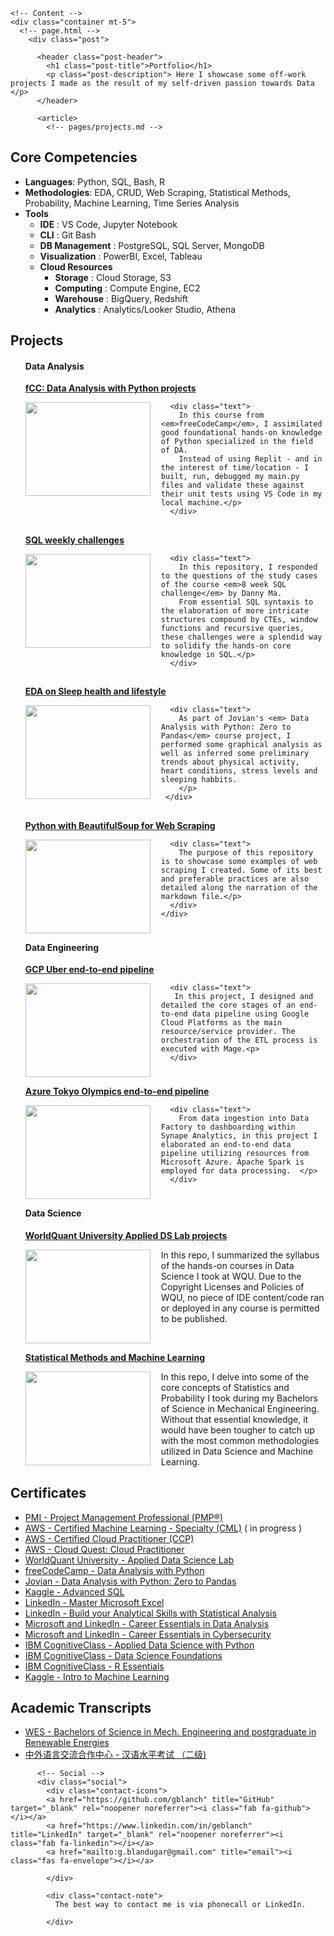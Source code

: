     <!-- Content -->
    <div class="container mt-5">
      <!-- page.html -->
        <div class="post">

          <header class="post-header">
            <h1 class="post-title">Portfolio</h1>
            <p class="post-description"> Here I showcase some off-work projects I made as the result of my self-driven passion towards Data </p>
          </header>

          <article>
            <!-- pages/projects.md -->
<div class="projects">
  <h2 id="core-competencies">Core Competencies</h2>
  <ul>
  <li><strong>Languages</strong>: Python, SQL, Bash, R </li>
  <li><strong>Methodologies</strong>: EDA, CRUD, Web Scraping, Statistical Methods, Probability, Machine Learning, Time Series Analysis </li>
  <li><strong>Tools</strong> 
  <ul>
  <li><strong>IDE</strong> : VS Code, Jupyter Notebook</li>
  <li><strong>CLI</strong> : Git Bash</li>
  <li><strong>DB Management</strong> : PostgreSQL, SQL Server, MongoDB </li>
  <li><strong>Visualization</strong> : PowerBI, Excel, Tableau </li>
  <li><strong>Cloud Resources</strong> 
  <ul>
  <li><strong>Storage</strong> : Cloud Storage, S3 </li>
  <li><strong>Computing</strong> : Compute Engine, EC2 </li>
  <li><strong>Warehouse</strong> : BigQuery, Redshift</li>
  <li><strong>Analytics</strong> : Analytics/Looker Studio, Athena</li>
  </ul>
  </ul>
  </ul>

  <h2 id="projects">Projects</h2>
  <ul>
  <h4 id="data-analysis">Data <strong>Analysis</strong></h4>
 
  <p><strong><a href="https://github.com/GBlanch/fCC-Data-Analysis-with-Python-Certification#readme">fCC: Data Analysis with Python projects</a></strong></p>
  <div class="container_row">
      <img class="project_m" align="left" width="200" height="150" src="images/fcc-da-logo.png" style="padding-right: 1em;padding-bottom: 1em;">

      <div class="text">
        In this course from <em>freeCodeCamp</em>, I assimilated good foundational hands-on knowledge of Python specialized in the field of DA. 
        Instead of using Replit - and in the interest of time/location - I built, run, debugged my main.py files and validate these against their unit tests using VS Code in my local machine.</p>
      </div>

  <h2 id="test" style = "clear : both; "></h2>

  <p><strong><a href="https://github.com/GBlanch/SQL-weekly-challenges/tree/main#readme">SQL weekly challenges</a></strong></p>
  <div class="container_row">
      <img class="project_m" align="left" width="200" height="150" src="images/sql-challenge-png.png" style="padding-right: 1em;padding-bottom: 1em;">
      
      <div class="text">
        In this repository, I responded to the questions of the study cases of the course <em>8 week SQL challenge</em> by Danny Ma. 
        From essential SQL syntaxis to the elaboration of more intricate structures compound by CTEs, window functions and recursive queries, these challenges were a splendid way to solidify the hands-on core knowledge in SQL.</p>
      </div>
  </div>

  <h2 id="test" style = "clear : both; "></h2>

  <p><strong><a href="https://jovian.com/g-blandugar/course-project-exploratory-data-analysis-03aug2023">EDA on Sleep health and lifestyle</a></strong></p>
  <div class="container_row">
      <img class="project_m" align="left" width="200" height="150" src="images/oviahealth_TM.jpg" style="padding-right: 1em;padding-bottom: 1em;">

      <div class="text">
        As part of Jovian's <em> Data Analysis with Python: Zero to Pandas</em> course project, I performed some graphical analysis as well as inferred some preliminary trends about physical activity, heart conditions, stress levels and sleeping habbits. 
        </p>
     </div>
  </div>

  <h2 id="test" style = "clear : both; "></h2>
 
  <p><strong><a href="https://github.com/GBlanch/Python-with-BeautifulSoup-for-Web-Scraping/tree/main">Python with BeautifulSoup for Web Scraping</a></strong></p>
  <div class="container_row">
      <img class="project_m" align="left" width="200" height="150" src="images/web_scraping.png" style="padding-right: 1em;padding-bottom: 1em;">

      <div class="text">
        The purpose of this repository is to showcase some examples of web scraping I created. Some of its best and preferable practices are also detailed along the narration of the markdown file.</p>
      </div>
    </div>
    
  <h2 id="test" style = "clear : both; "></h2>
  
  <h4 id="data-engineering">Data <strong>Engineering</strong></h4>

  <p><strong><a href="https://github.com/GBlanch/GCP-Uber-Data-Engineering-project">GCP Uber end-to-end pipeline</a></strong></p>
  <div class="container_row">
      <img class="project_m" align="left" width="200" height="150" src="images/GCP_Mage.png" style="padding-right: 1em;padding-bottom: 1em;">

      <div class="text">
       In this project, I designed and detailed the core stages of an end-to-end data pipeline using Google Cloud Platforms as the main resource/service provider. The orchestration of the ETL process is executed with Mage.<p>
      </div>

  <h2 id="test" style = "clear : both; "></h2>

  <p><strong><a href="https://github.com/GBlanch/Azure-Tokyo-Olympics-Data-Engineering-project">Azure Tokyo Olympics end-to-end pipeline</a></strong></p>
  <div class="container_row">
      <img class="project_m" align="left" width="200" height="150" src="images/Azure.png" style="padding-right: 1em;padding-bottom: 1em;">
      
      <div class="text">
        From data ingestion into Data Factory to dashboarding within Synape Analytics, in this project I elaborated an end-to-end data pipeline utilizing resources from Microsoft Azure. Apache Spark is employed for data processing.  </p>
      </div>
  </div>
<h2 id="test" style = "clear : both; "></h2>

<h4 id="data-science">Data <strong>Science</strong></h4>

<p><strong><a href="https://github.com/GBlanch/WorldQuant-University-Applied-DS-Lab/tree/main">WorldQuant University Applied DS Lab projects</a></strong></p>
</a></strong></p>
<div class="container_row">
  <img class="project_m" align="left" width="200" height="150" src="images/wqu.png" style="padding-right: 1em;padding-bottom: 1em;">
<div class="text">
  In this repo, I summarized the syllabus of the hands-on courses in Data Science I took at WQU. Due to the Copyright Licenses and Policies of WQU, no piece of IDE content/code ran or deployed in any course is permitted to be published.</p>
</div>

<h2 id="test" style = "clear : both; "></h2>

<p><strong><a href="https://github.com/GBlanch/Statistical-Methods">Statistical Methods and Machine Learning</Leg></a></strong></p>
<div class="container_row">
  <img class="project_m" align="left" width="200" height="150" src="images/bayesian.png" style="padding-right: 1em;padding-bottom: 1em;">
<div class="text">
  In this repo, I delve into some of the core concepts of Statistics and Probability I took during my Bachelors of Science in Mechanical Engineering. Without that essential knowledge, it would have been tougher to catch up with the most common methodologies utilized in Data Science and Machine Learning. </p>
</div>
</ul>
<h2 id="test" style = "clear : both; "></h2>
  
  <h2 id="certificates">Certificates</h2>
  <ul>
  <li><a href="https://github.com/GBlanch/Portfolio/blob/main/0.Files/1.Certificates/A.PMP/readme.md">PMI - Project Management Professional (PMP®)</a></li>
  <li><a href="https://www.credly.com/org/amazon-web-services/badge/aws-certified-machine-learning-specialty">AWS - Certified Machine Learning - Specialty (CML)</a> ( in progress ) 
  <li><a href="https://www.credly.com/badges/7328a336-0942-4476-ad81-b7db5f1c1381/linked_in_profile">AWS - Certified Cloud Practitioner (CCP)</a> 
  <li><a href="https://www.credly.com/badges/328c80e7-1584-4b77-bf44-d844f81e7eea/linked_in_profile">AWS - Cloud Quest: Cloud Practitioner</a>
  <li><a href="https://github.com/GBlanch/WorldQuant-University-Applied-DS-Lab#readme">WorldQuant University  - Applied Data Science Lab </a>
  <li><a href="https://github.com/GBlanch/Portfolio/blob/main/0.Files/1.Certificates/0.FCC/DA_with_Python_fCC_GBA.png">freeCodeCamp - Data Analysis with Python</a></li>
  <li><a href="https://github.com/GBlanch/Portfolio/blob/main/0.Files/1.Certificates/0.FCC/Jovian_with_FFC_certificate%20_GBA.pdf">Jovian - Data Analysis with Python: Zero to Pandas</a></li>
  <li><a href="https://github.com/GBlanch/Portfolio/blob/main/0.Files/1.Certificates/3.Kaggle/Gerry%20Blanch%20-%20Advanced%20SQL.png">Kaggle - Advanced SQL</a></li>
  <li><a href="https://github.com/GBlanch/Portfolio/blob/main/0.Files/1.Certificates/2.LinkedIn~Microsoft/readme.md">LinkedIn - Master Microsoft Excel</a></li>
  <li><a href="https://github.com/GBlanch/Portfolio/blob/main/0.Files/1.Certificates/2.LinkedIn~Microsoft/readme.md">LinkedIn - Build  your Analytical Skills with Statistical Analysis</a></li>
  <li><a href="https://github.com/GBlanch/Portfolio/blob/main/0.Files/1.Certificates/2.LinkedIn~Microsoft/readme.md">Microsoft and LinkedIn - Career Essentials in Data Analysis</a></li>
  <li><a href="https://github.com/GBlanch/Portfolio/blob/main/0.Files/1.Certificates/2.LinkedIn~Microsoft/readme.md">Microsoft and LinkedIn - Career Essentials in Cybersecurity</a></li>
  <li><a href="https://www.credly.com/badges/4378b6b3-0a2a-4aaf-96b1-f839fe201a63/linked_in_profile">IBM CognitiveClass - Applied Data Science with Python</a>
  <li><a href="https://www.credly.com/badges/d320cd32-ac1c-4361-b6be-68a2dbf29e20/linked_in_profile">IBM CognitiveClass - Data Science Foundations </a></li>
  <li><a href="https://www.credly.com/badges/8234bcee-2bd1-49df-960e-e7a03c95c058/linked_in_profile">IBM CognitiveClass - R Essentials</a></li>
  <li><a href="https://github.com/GBlanch/Portfolio/blob/main/0.Files/1.Certificates/3.Kaggle/Gerry%20Blanch%20-%20Intro%20to%20Machine%20Learning.png">Kaggle - Intro to Machine Learning</a></li>





  </ul>

  <h2 id="academic-transcripts">Academic Transcripts</h2>
  <ul>
  <li><a href="https://github.com/GBlanch/Portfolio/tree/main/0.Files/A.Transcripts/0.WES%20Course-by-Course%20report">WES - Bachelors of Science in Mech. Engineering and postgraduate in Renewable Energies</a></li>
  <li><a href="https://github.com/GBlanch/Portfolio/tree/main/0.Files/A.Transcripts/2.%20%E6%B1%89%E8%AF%AD%E6%B0%B4%E5%B9%B3%E8%80%83%E8%AF%95%20%EF%BC%88%E4%BA%8C%E7%BA%A7%EF%BC%89%20-%20HSK%202">中外语言交流合作中心 - 汉语水平考试 （二级) </a></li>
  </ul> 
  </div>




          <!-- Social -->
          <div class="social">
            <div class="contact-icons">
            <a href="https://github.com/gblanch" title="GitHub" target="_blank" rel="noopener noreferrer"><i class="fab fa-github"></i></a>
            <a href="https://www.linkedin.com/in/geblanch" title="LinkedIn" target="_blank" rel="noopener noreferrer"><i class="fab fa-linkedin"></i></a>
            <a href="mailto:g.blandugar@gmail.com" title="email"><i class="fas fa-envelope"></i></a>
      
            </div>

            <div class="contact-note">
              The best way to contact me is via phonecall or LinkedIn.

            </div>
